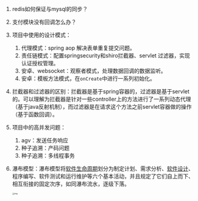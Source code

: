 1. redis如何保证与mysql的同步？

2. 支付模块没有回调怎么办？

5. 项目中使用的设计模式：
   1. 代理模式：spring aop 解决表单重复提交问题。
   2. 责任链模式：配置springsecurity和shiro拦截器、servlet 过滤器，实现认证授权管理。
   3. 安卓、websocket：观察者模式，处理数据回调的数据监听。
   4. 安卓：模板方法模式，在`onCreate`中进行一系列初始化。
   
4. 拦截器和过滤器的区别：拦截器是基于spring容器的，过滤器是基于servlet的。可以理解为拦截器是针对一些controller上的方法进行了一系列动态代理（基于java反射机制），而过滤器是在请求这个方法之前servlet容器做的操作（基于函数回调）。

7. 项目中的高并发问题：
   1. agv：发送任务响应
   2. 种子追溯：产码问题
   3. 种子追溯：多线程事务
   
6. 瀑布模型：瀑布模型将[软件生命周期](https://wiki.mbalib.com/wiki/软件生命周期)划分为制定计划、需求分析、[软件设计](https://wiki.mbalib.com/wiki/软件设计)、程序编写、软件测试和运行维护等六个基本活动，并且规定了它们自上而下、相互衔接的固定次序，如同瀑布流水，逐级下落。

   <img src="https://img-blog.csdnimg.cn/20190725130452991.png?x-oss-process=image/watermark,type_ZmFuZ3poZW5naGVpdGk,shadow_10,text_aHR0cHM6Ly9ibG9nLmNzZG4ubmV0L3pqdXd4eA==,size_16,color_FFFFFF,t_70" alt="img" style="zoom:33%;" />



